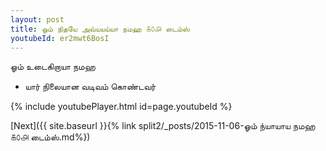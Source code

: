 ```yaml
---
layout: post
title: ஓம் நிதயே அவ்யயய்யா நமஹ ௧௦௮ டைம்ஸ்
youtubeId: er2mwt6BosI
---
```

 
 
 ஓம் உடைகிறாயா நமஹ  
 
 -  யார் நிலையான வடிவம் கொண்டவர் 
 
  
 
  
 
 
 
 
 
 


{% include youtubePlayer.html id=page.youtubeId %}
 
[Next]({{ site.baseurl }}{% link  split2/_posts/2015-11-06-ஓம் ந்யாயாய நமஹ ௧௦௮ டைம்ஸ்.md%})
 
